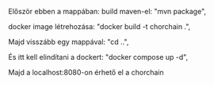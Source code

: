 Először ebben a mappában:
   build maven-el: "mvn package",
    
   docker image létrehozása: "docker build -t chorchain .",

Majd visszább egy mappával: "cd ..",

És itt kell elindítani a dockert: "docker compose up -d", 

Majd a localhost:8080-on érhető el a chorchain
